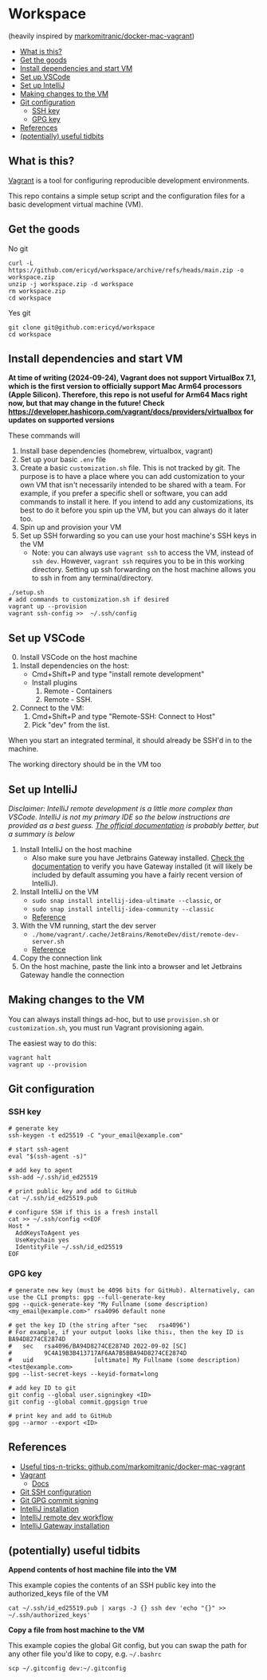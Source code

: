 # Workspace

(heavily inspired by [markomitranic/docker-mac-vagrant](https://github.com/markomitranic/docker-mac-vagrant/tree/container-first))

- [What is this?](#what-is-this)
- [Get the goods](#get-the-goods)
- [Install dependencies and start VM](#install-dependencies-and-start-vm)
- [Set up VSCode](#set-up-vs-code)
- [Set up IntelliJ](#set-up-intelli-j)
- [Making changes to the VM](#making-changes-to-the-vm)
- [Git configuration](#git-configuration)
  - [SSH key](#ssh-key)
  - [GPG key](#gpg-key)
- [References](#references)
- [(potentially) useful tidbits](#potentially-useful-tidbits)

## What is this?

[Vagrant](https://www.vagrantup.com/) is a tool for configuring reproducible development environments.

This repo contains a simple setup script and the configuration files for a basic development virtual machine (VM).

## Get the goods

No git

```shell
curl -L https://github.com/ericyd/workspace/archive/refs/heads/main.zip -o workspace.zip
unzip -j workspace.zip -d workspace
rm workspace.zip
cd workspace
```

Yes git

```shell
git clone git@github.com:ericyd/workspace
cd workspace
```

## Install dependencies and start VM

**At time of writing (2024-09-24), Vagrant does not support VirtualBox 7.1, which is the first version to officially support Mac Arm64 processors (Apple Silicon). Therefore, this repo is not useful for Arm64 Macs right now, but that may change in the future! Check https://developer.hashicorp.com/vagrant/docs/providers/virtualbox for updates on supported versions**

These commands will

1. Install base dependencies (homebrew, virtualbox, vagrant)
2. Set up your basic `.env` file
3. Create a basic `customization.sh` file. This is not tracked by git. The purpose is to have a place where you can add customization to your own VM that isn't necessarily intended to be shared with a team. For example, if you prefer a specific shell or software, you can add commands to install it here. If you intend to add any customizations, its best to do it before you spin up the VM, but you can always do it later too.
4. Spin up and provision your VM
5. Set up SSH forwarding so you can use your host machine's SSH keys in the VM
   - Note: you can always use `vagrant ssh` to access the VM, instead of `ssh dev`. However, `vagrant ssh` requires you to be in this working directory. Setting up ssh forwarding on the host machine allows you to ssh in from any terminal/directory.

```shell
./setup.sh
# add commands to customization.sh if desired
vagrant up --provision
vagrant ssh-config >>  ~/.ssh/config
```

## Set up VSCode

0. Install VSCode on the host machine
1. Install dependencies on the host:
   - Cmd+Shift+P and type "install remote development"
   - Install plugins
     1. Remote - Containers
     2. Remote - SSH.
2. Connect to the VM:
   1. Cmd+Shift+P and type "Remote-SSH: Connect to Host"
   2. Pick "dev" from the list.

When you start an integrated terminal, it should already be SSH'd in to the machine.

The working directory should be in the VM too

## Set up IntelliJ

_Disclaimer: IntelliJ remote development is a little more complex than VSCode. IntelliJ is not my primary IDE so the below instructions are provided as a best guess. [The official documentation](https://www.jetbrains.com/help/idea/remote-development-overview.html#workflow) is probably better, but a summary is below_

1. Install IntelliJ on the host machine
   - Also make sure you have Jetbrains Gateway installed. [Check the documentation](https://www.jetbrains.com/help/idea/jetbrains-gateway.html) to verify you have Gateway installed (it will likely be included by default assuming you have a fairly recent version of IntelliJ).
2. Install IntelliJ on the VM
   - `sudo snap install intellij-idea-ultimate --classic`, or
   - `sudo snap install intellij-idea-community --classic`
   - [Reference](https://www.jetbrains.com/idea/download/#section=linux)
3. With the VM running, start the dev server
   - `./home/vagrant/.cache/JetBrains/RemoteDev/dist/remote-dev-server.sh`
   - [Reference](https://www.jetbrains.com/help/idea/remote-development-overview.html#workflow)
4. Copy the connection link
5. On the host machine, paste the link into a browser and let Jetbrains Gateway handle the connection

## Making changes to the VM

You can always install things ad-hoc, but to use `provision.sh` or `customization.sh`, you must run Vagrant provisioning again.

The easiest way to do this:

```shell
vagrant halt
vagrant up --provision
```

## Git configuration

### SSH key

```shell
# generate key
ssh-keygen -t ed25519 -C "your_email@example.com"

# start ssh-agent
eval "$(ssh-agent -s)"

# add key to agent
ssh-add ~/.ssh/id_ed25519

# print public key and add to GitHub
cat ~/.ssh/id_ed25519.pub

# configure SSH if this is a fresh install
cat >> ~/.ssh/config <<EOF
Host *
  AddKeysToAgent yes
  UseKeychain yes
  IdentityFile ~/.ssh/id_ed25519
EOF
```

### GPG key

```shell
# generate new key (must be 4096 bits for GitHub). Alternatively, can use the CLI prompts: gpg --full-generate-key
gpg --quick-generate-key "My Fullname (some description) <my_email@example.com>" rsa4096 default none

# get the key ID (the string after "sec   rsa4096")
# For example, if your output looks like this↓, then the key ID is BA94D8274CE2874D
#   sec   rsa4096/BA94D8274CE2874D 2022-09-02 [SC]
#         9C4A19B3B413717AF6AA7B5BBA94D8274CE2874D
#   uid                 [ultimate] My Fullname (some description) <test@example.com>
gpg --list-secret-keys --keyid-format=long

# add key ID to git
git config --global user.signingkey <ID>
git config --global commit.gpgsign true

# print key and add to GitHub
gpg --armor --export <ID>
```

## References

- [Useful tips-n-tricks: github.com/markomitranic/docker-mac-vagrant](https://github.com/markomitranic/docker-mac-vagrant/tree/container-first)
- [Vagrant](https://www.vagrantup.com/)
  - [Docs](https://www.vagrantup.com/docs)
- [Git SSH configuration](https://docs.github.com/en/authentication/connecting-to-github-with-ssh/generating-a-new-ssh-key-and-adding-it-to-the-ssh-agent)
- [Git GPG commit signing](https://docs.github.com/en/authentication/managing-commit-signature-verification/generating-a-new-gpg-key)
- [IntelliJ installation](https://www.jetbrains.com/idea/download/#section=linux)
- [IntelliJ remote dev workflow](https://www.jetbrains.com/help/idea/remote-development-overview.html#workflow)
- [IntelliJ Gateway installation](https://www.jetbrains.com/help/idea/jetbrains-gateway.html)

## (potentially) useful tidbits

**Append contents of host machine file into the VM**

This example copies the contents of an SSH public key into the authorized_keys file of the VM

```shell
cat ~/.ssh/id_ed25519.pub | xargs -J {} ssh dev 'echo "{}" >> ~/.ssh/authorized_keys'
```

**Copy a file from host machine to the VM**

This example copies the global Git config, but you can swap the path for any other file you'd like to copy, e.g. `~/.bashrc`

```shell
scp ~/.gitconfig dev:~/.gitconfig
```
